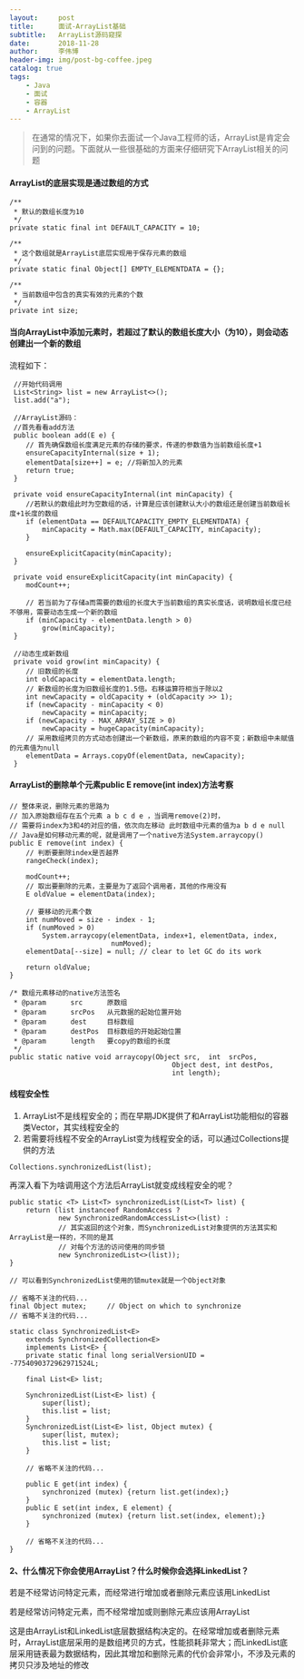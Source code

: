 ```yaml
---
layout:     post
title:      面试-ArrayList基础
subtitle:   ArrayList源码窥探
date:       2018-11-28
author:     李伟博
header-img: img/post-bg-coffee.jpeg
catalog: true
tags:
    - Java 
    - 面试 
    - 容器 
    - ArrayList
---
```


> 在通常的情况下，如果你去面试一个Java工程师的话，ArrayList是肯定会问到的问题。下面就从一些很基础的方面来仔细研究下ArrayList相关的问题

#### ArrayList的底层实现是通过数组的方式


```
/**
 * 默认的数组长度为10
 */
private static final int DEFAULT_CAPACITY = 10;

/**
 * 这个数组就是ArrayList底层实现用于保存元素的数组
 */
private static final Object[] EMPTY_ELEMENTDATA = {};

/**
 * 当前数组中包含的真实有效的元素的个数
 */
private int size;
```

#### 当向ArrayList中添加元素时，若超过了默认的数组长度大小（为10），则会动态创建出一个新的数组

流程如下：

```
 //开始代码调用
 List<String> list = new ArrayList<>();
 list.add("a");
 
 //ArrayList源码：
 //首先看看add方法
 public boolean add(E e) {
    // 首先确保数组长度满足元素的存储的要求，传递的参数值为当前数组长度+1
    ensureCapacityInternal(size + 1);  
    elementData[size++] = e; //将新加入的元素
    return true;
 }
 
 private void ensureCapacityInternal(int minCapacity) {
    //若默认的数组此时为空数组的话，计算是应该创建默认大小的数组还是创建当前数组长度+1长度的数组
    if (elementData == DEFAULTCAPACITY_EMPTY_ELEMENTDATA) {
        minCapacity = Math.max(DEFAULT_CAPACITY, minCapacity);
    }

    ensureExplicitCapacity(minCapacity);
 }
 
 private void ensureExplicitCapacity(int minCapacity) {
    modCount++;

    // 若当前为了存储a而需要的数组的长度大于当前数组的真实长度话，说明数组长度已经不够用，需要动态生成一个新的数组
    if (minCapacity - elementData.length > 0)
        grow(minCapacity);
 }
 
 //动态生成新数组
 private void grow(int minCapacity) {
    // 旧数组的长度
    int oldCapacity = elementData.length;
    // 新数组的长度为旧数组长度的1.5倍。右移运算符相当于除以2
    int newCapacity = oldCapacity + (oldCapacity >> 1);
    if (newCapacity - minCapacity < 0)
        newCapacity = minCapacity;
    if (newCapacity - MAX_ARRAY_SIZE > 0)
        newCapacity = hugeCapacity(minCapacity);
    // 采用数组拷贝的方式动态创建出一个新数组，原来的数组的内容不变；新数组中未赋值的元素值为null
    elementData = Arrays.copyOf(elementData, newCapacity);
 }
```

#### ArrayList的删除单个元素public E remove(int index)方法考察


```
// 整体来说，删除元素的思路为
// 加入原始数组存在五个元素 a b c d e ，当调用remove(2)时，
// 需要将index为3和4的对应的值，依次向左移动 此时数组中元素的值为a b d e null
// Java是如何移动元素的呢，就是调用了一个native方法System.arraycopy()
public E remove(int index) {
    // 判断要删除index是否越界
    rangeCheck(index);

    modCount++;
    // 取出要删除的元素，主要是为了返回个调用者，其他的作用没有
    E oldValue = elementData(index);

    // 要移动的元素个数
    int numMoved = size - index - 1;
    if (numMoved > 0)
        System.arraycopy(elementData, index+1, elementData, index,
                         numMoved);
    elementData[--size] = null; // clear to let GC do its work

    return oldValue;
}

/* 数组元素移动的native方法签名
 * @param      src      原数组
 * @param      srcPos   从元数据的起始位置开始
 * @param      dest     目标数组
 * @param      destPos  目标数组的开始起始位置
 * @param      length   要copy的数组的长度
 */
public static native void arraycopy(Object src,  int  srcPos,
                                        Object dest, int destPos,
                                        int length);
```

#### 线程安全性
1. ArrayList不是线程安全的；而在早期JDK提供了和ArrayList功能相似的容器类Vector，其实线程安全的
2. 若需要将线程不安全的ArrayList变为线程安全的话，可以通过Collections提供的方法

```
Collections.synchronizedList(list);
```
再深入看下为啥调用这个方法后ArrayList就变成线程安全的呢？

```
public static <T> List<T> synchronizedList(List<T> list) {
    return (list instanceof RandomAccess ?
            new SynchronizedRandomAccessList<>(list) :
            // 其实返回的这个对象，而SynchronizedList对象提供的方法其实和ArrayList是一样的，不同的是其
            // 对每个方法的访问使用的同步锁
            new SynchronizedList<>(list));
}

// 可以看到SynchronizedList使用的锁mutex就是一个Object对象

// 省略不关注的代码...
final Object mutex;     // Object on which to synchronize
// 省略不关注的代码...

static class SynchronizedList<E>
    extends SynchronizedCollection<E>
    implements List<E> {
    private static final long serialVersionUID = -7754090372962971524L;

    final List<E> list;

    SynchronizedList(List<E> list) {
        super(list);
        this.list = list;
    }
    SynchronizedList(List<E> list, Object mutex) {
        super(list, mutex);
        this.list = list;
    }

    // 省略不关注的代码...

    public E get(int index) {
        synchronized (mutex) {return list.get(index);}
    }
    public E set(int index, E element) {
        synchronized (mutex) {return list.set(index, element);}
    }
    
    // 省略不关注的代码...
}
```

#### 2、什么情况下你会使用ArrayList？什么时候你会选择LinkedList？

若是不经常访问特定元素，而经常进行增加或者删除元素应该用LinkedList

若是经常访问特定元素，而不经常增加或则删除元素应该用ArrayList

这是由ArrayList和LinkedList底层数据结构决定的。在经常增加或者删除元素时，ArrayList底层采用的是数组拷贝的方式，性能损耗非常大；而LinkedList底层采用链表最为数据结构，因此其增加和删除元素的代价会非常小，不涉及元素的拷贝只涉及地址的修改






 

